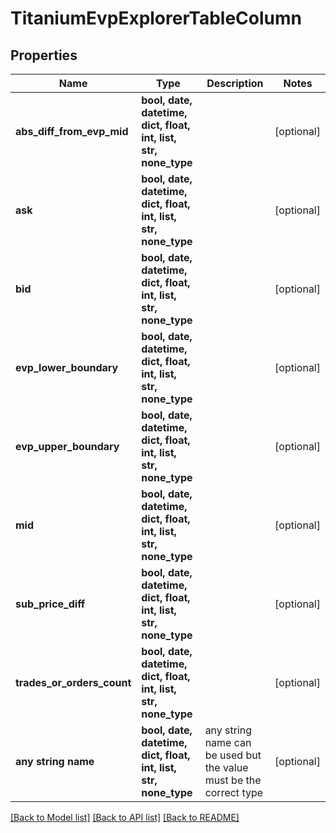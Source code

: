 # TitaniumEvpExplorerTableColumn


## Properties
Name | Type | Description | Notes
------------ | ------------- | ------------- | -------------
**abs_diff_from_evp_mid** | **bool, date, datetime, dict, float, int, list, str, none_type** |  | [optional] 
**ask** | **bool, date, datetime, dict, float, int, list, str, none_type** |  | [optional] 
**bid** | **bool, date, datetime, dict, float, int, list, str, none_type** |  | [optional] 
**evp_lower_boundary** | **bool, date, datetime, dict, float, int, list, str, none_type** |  | [optional] 
**evp_upper_boundary** | **bool, date, datetime, dict, float, int, list, str, none_type** |  | [optional] 
**mid** | **bool, date, datetime, dict, float, int, list, str, none_type** |  | [optional] 
**sub_price_diff** | **bool, date, datetime, dict, float, int, list, str, none_type** |  | [optional] 
**trades_or_orders_count** | **bool, date, datetime, dict, float, int, list, str, none_type** |  | [optional] 
**any string name** | **bool, date, datetime, dict, float, int, list, str, none_type** | any string name can be used but the value must be the correct type | [optional]

[[Back to Model list]](../README.md#documentation-for-models) [[Back to API list]](../README.md#documentation-for-api-endpoints) [[Back to README]](../README.md)


